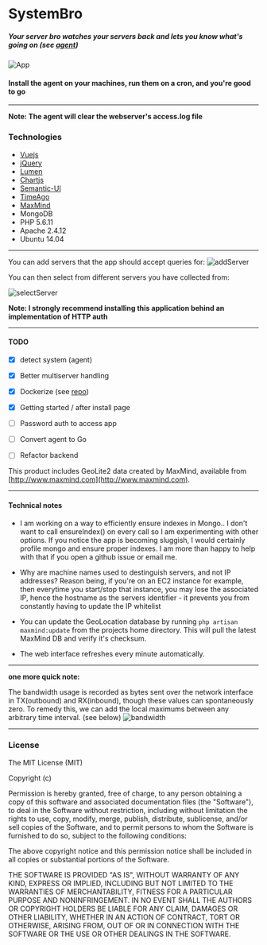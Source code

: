 # SystemBro
##### Your server bro watches your servers back and lets you know what's going on (see [agent](https://github.com/jwdeitch/SystemBroAgent))


![App](https://s3-us-west-2.amazonaws.com/8201393personal/s/lkuw7.jpg)


#### Install the agent on your machines, run them on a cron, and you're good to go


---

**Note: The agent will clear the webserver's access.log file**

### Technologies
- [Vuejs](http://vuejs.org/)
- [jQuery](https://jquery.com/)
- [Lumen](https://lumen.laravel.com/)
- [Chartjs](http://www.chartjs.org/)
- [Semantic-UI](http://semantic-ui.com/)
- [TimeAgo](http://timeago.yarp.com/)
- [MaxMind](http://www.maxmind.com)
- MongoDB
- PHP 5.6.11
- Apache 2.4.12
- Ubuntu 14.04

---

You can add servers that the app should accept queries for:
![addServer](https://s3-us-west-2.amazonaws.com/8201393personal/s/zqhly.jpg)


You can then select from different servers you have collected from:

![selectServer](https://s3-us-west-2.amazonaws.com/8201393personal/s/fbjnz.jpg)


**Note: I strongly recommend installing this application behind an implementation of HTTP auth**

---
#### TODO
- [x] detect system (agent)
- [x] Better multiserver handling
- [x] Dockerize (see [repo](https://github.com/jwdeitch/SystemBro-docker))
- [x] Getting started / after install page
- [ ] Password auth to access app
- [ ] Convert agent to Go
- [ ] Refactor backend


This product includes GeoLite2 data created by MaxMind, available from
[http://www.maxmind.com](http://www.maxmind.com).


---
#### Technical notes

- I am working on a way to efficiently ensure indexes in Mongo.. I don't want to call ensureIndex() on every call so I am experimenting with other options. If you notice the app is becoming sluggish, I would certainly profile mongo and ensure proper indexes. I am more than happy to help with that if you open a github issue or email me. 

- Why are machine names used to destinguish servers, and not IP addresses?
Reason being, if you're on an EC2 instance for example, then everytime you start/stop that instance, you may lose the associated IP, hence the hostname as the servers identifier - it prevents you from constantly having to update the IP whitelist

- You can update the GeoLocation database by running ```php artisan maxmind:update``` from the projects home directory. This will pull the latest MaxMind DB and verify it's checksum. 

- The web interface refreshes every minute automatically.

---
**one more quick note:**

The bandwidth usage is recorded as bytes sent over the network interface in TX(outbound) and RX(inbound), though these values can spontaneously zero. To remedy this, we can add the local maximums between any arbitrary time interval. (see below)
![bandwidth](https://s3-us-west-2.amazonaws.com/8201393personal/s/rvbv5.png)

---
### License

The MIT License (MIT)

Copyright (c) <Taylor Otwell>

Permission is hereby granted, free of charge, to any person obtaining a copy
of this software and associated documentation files (the "Software"), to deal
in the Software without restriction, including without limitation the rights
to use, copy, modify, merge, publish, distribute, sublicense, and/or sell
copies of the Software, and to permit persons to whom the Software is
furnished to do so, subject to the following conditions:

The above copyright notice and this permission notice shall be included in
all copies or substantial portions of the Software.

THE SOFTWARE IS PROVIDED "AS IS", WITHOUT WARRANTY OF ANY KIND, EXPRESS OR
IMPLIED, INCLUDING BUT NOT LIMITED TO THE WARRANTIES OF MERCHANTABILITY,
FITNESS FOR A PARTICULAR PURPOSE AND NONINFRINGEMENT. IN NO EVENT SHALL THE
AUTHORS OR COPYRIGHT HOLDERS BE LIABLE FOR ANY CLAIM, DAMAGES OR OTHER
LIABILITY, WHETHER IN AN ACTION OF CONTRACT, TORT OR OTHERWISE, ARISING FROM,
OUT OF OR IN CONNECTION WITH THE SOFTWARE OR THE USE OR OTHER DEALINGS IN
THE SOFTWARE.
